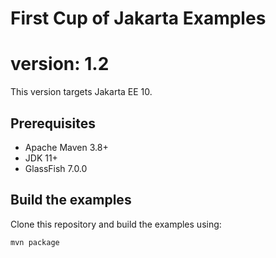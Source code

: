 # First Cup of Jakarta Examples
# version: 1.2

This version targets Jakarta EE 10.

## Prerequisites

- Apache Maven 3.8+
- JDK 11+
- GlassFish 7.0.0

## Build the examples

Clone this repository and build the examples using:

```
mvn package
```
